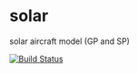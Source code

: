 # solar
solar aircraft model (GP and SP)

[![Build Status](https://acdl.mit.edu/csi/buildStatus/icon?job=gpkit_ResearchModel_solar_Push)](https://acdl.mit.edu/csi/job/gpkit_ResearchModel_solar_Push/)
